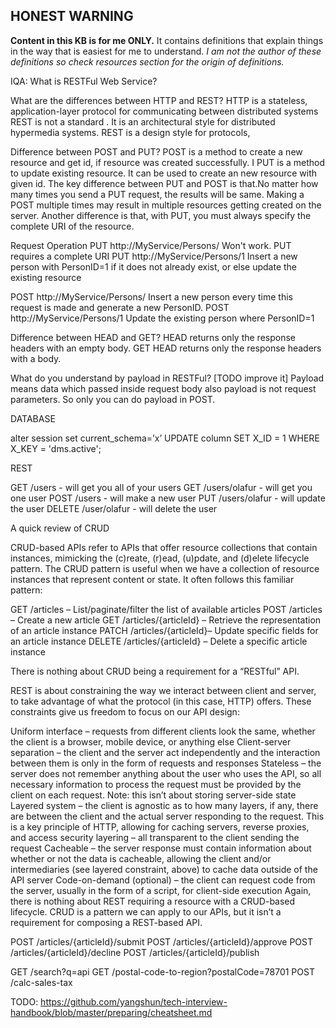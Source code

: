  ## **HONEST WARNING**
**Content in this KB is for me ONLY.**
It contains definitions that explain things in the way that is easiest for me to understand.
_I am not the author of these definitions so check resources section for the origin of definitions._ 


IQA:
What is RESTFul Web Service?

What are the differences between HTTP and REST?
HTTP is a stateless, application-layer protocol for communicating between distributed systems
REST is not a standard . It is an architectural style for distributed hypermedia systems. REST is a design style for protocols,

Difference between POST and PUT?
POST is a method to create a new resource and get id, if resource was created successfully. I
PUT is a method to update existing resource. It can be used to create an new resource with given id. 
The key difference between PUT and POST is that.No matter how many times you send a PUT request, the results will be same. Making a POST multiple times may result in multiple resources getting created on the server.
Another difference is that, with PUT, you must always specify the complete URI of the resource.


Request
Operation
PUT http://MyService/Persons/
Won't work. PUT requires a complete URI
PUT http://MyService/Persons/1
Insert a new person with PersonID=1 if it does not already exist, or else update the existing resource




POST http://MyService/Persons/
Insert a new person every time this request is made and generate a new PersonID.
POST http://MyService/Persons/1
Update the existing person where PersonID=1

Difference between HEAD and GET?
HEAD returns only the response headers with an empty body. 
GET HEAD returns only the response headers with a body.


What do you understand by payload in RESTFul? [TODO improve it]
Payload means data which passed inside request body also payload is not request parameters. So only you can do payload in POST.

DATABASE


alter session set current_schema=’x’
UPDATE column SET X_ID = 1 WHERE X_KEY = 'dms.active';	



REST

GET          /users                  - will get you all of your users
GET          /users/olafur      - will get you one user
POST       /users                  - will make a new user
PUT         /users/olafur      - will update the user
DELETE /user/olafur         - will delete the user

A quick review of CRUD

CRUD-based APIs refer to APIs that offer resource collections that contain instances, mimicking the (c)reate, (r)ead, (u)pdate, and (d)elete lifecycle pattern. The CRUD pattern is useful when we have a collection of resource instances that represent content or state. It often follows this familiar pattern:

GET /articles – List/paginate/filter the list of available articles
POST /articles – Create a new article
GET /articles/{articleId} – Retrieve the representation of an article instance
PATCH /articles/{articleId}– Update specific fields for an article instance
DELETE /articles/{articleId} – Delete a specific article instance

There is nothing about CRUD being a requirement for a “RESTful” API.



REST is about constraining the way we interact between client and server, to take advantage of what the protocol (in this case, HTTP) offers. These constraints give us freedom to focus on our API design:

Uniform interface – requests from different clients look the same, whether the client is a browser, mobile device, or anything else
Client-server separation – the client and the server act independently and the interaction between them is only in the form of requests and responses
Stateless – the server does not remember anything about the user who uses the API, so all necessary information to process the request must be provided by the client on each request. Note: this isn’t about storing server-side state
Layered system – the client is agnostic as to how many layers, if any, there are between the client and the actual server responding to the request. This is a key principle of HTTP, allowing for caching servers, reverse proxies, and access security layering – all transparent to the client sending the request
Cacheable – the server response must contain information about whether or not the data is cacheable, allowing the client and/or intermediaries (see layered constraint, above) to cache data outside of the API server
Code-on-demand (optional) – the client can request code from the server, usually in the form of a script, for client-side execution
Again, there is nothing about REST requiring a resource with a CRUD-based lifecycle. CRUD is a pattern we can apply to our APIs, but it isn’t a requirement for composing a REST-based API.


POST /articles/{articleId}/submit
POST /articles/{articleId}/approve
POST /articles/{articleId}/decline
POST /articles/{articleId}/publish

GET /search?q=api
GET /postal-code-to-region?postalCode=78701
POST /calc-sales-tax

TODO:
https://github.com/yangshun/tech-interview-handbook/blob/master/preparing/cheatsheet.md
